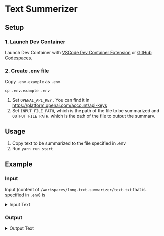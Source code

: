 # Text Summerizer

## Setup

### 1. Launch Dev Container

Launch Dev Container with [VSCode Dev Container Extension](https://code.visualstudio.com/docs/devcontainers/containers) or [GitHub Codespaces](https://github.com/features/codespaces).

### 2. Create .env file

Copy `.env.example` as `.env`

```
cp .env.example .env
```

1. Set `OPENAI_API_KEY` .
   You can find it in https://platform.openai.com/account/api-keys
2. Set `INPUT_FILE_PATH`, which is the path of the file to be summarized and `OUTPUT_FILE_PATH`, which is the path of the file to output the summary.

## Usage

1. Copy text to be summarized to the file specified in .env
2. Run `yarn run start`

## Example

### Input

Input (content of `/workspaces/long-text-summarizer/text.txt` that is specified in `.env`) is

<details>
<summary>Input Text</summary>

```
The history of the temple presents, however, several questions, some of which seem still undecided. When was the temple built? Was it all built at one time? Was it restored after its destruction by the Persians? Did it continue in use after the erection of the Parthenon? Was it in existence in the days of Pausanias? Did Pausanias mention it in his description of the Acropolis? Conflicting answers to nearly all of these questions have appeared since the discovery of the temple. Only the first question has received one and the same answer from all. The material and the technical execution of the peripteros, entablature, etc., of the temple show conclusively that this part, at least, was erected in the time of Peisistratos. We may therefore accept so much without further discussion. Of the walls of the cella and opisthodomos nothing remains, but the foundations of this part are made of the hard blue limestone of the Acropolis, while the foundations of the outer part are of reddish-gray limestone from the Peiraieus. The foundations of the cella are also less accurately laid than those of the peripteros. These differences lead Dörpfeld to assume that the naos itself (the building contained within the peristyle) existed before the time of Peisistratos, although he does not deny the possibility that builders of one date may have employed different materials and methods, as convenience or economy dictated. Positive proof is not to be hoped for in the absence of the upper walls of the naos, but probability is in favor of Dörpfeld's assumption, that the naos is older than the peristyle, etc. It is further certain, that this temple was called in the sixth century Β.C. το 'Εκατόμπεδον (see below p. 9). So far, we have the most positive possible evidence--that of the remains of the temple itself and the inscription giving its name. The evidence regarding the subsequent history of the temple is not so simple.

Dörpfeld (Mitth. Ath., XII, p. 25 ff.) arrives at the following conclusions: (1) The temple was restored after the departure of the Persians; (2) it was injured by fire B.C. 406; (3) it was repaired and continued in use; (4) it was seen and described by Pausanias I. 24.3 in a lost passage. Let us take up these points in inverse order. The passage of Pausanias reads in our texts:--Λέλκται δέ μοι καί πρότρον (17.1), ώς Άθηναίοις περισσότερόν τι ή τοις άλλοις ές τα θειά εστι σπουδης· πρώτοι μεν γαρ Άθηνάν έπωνόμασαν Έργάνην, πρωτοι δ' άκώλους Έρμάς ... όμού δέ σφισιν εν τω ναώ Σπουδαίων δαίμων εστίν. Dörpfeld marks a lacuna between Έρμάς and όμού, as do those editors who do not supply a recommendation. Dörpfeld, however, thinks the gap is far greater than has been supposed, including certainly the mention and probably the full description of the temple under discussion. His reasons are in substance about as follows: (1) Pausanias has reached a point in his periegesis where he would naturally mention this temple, because he is standing beside it, and (2) the phrase όμου δέ σφισιν εν τω ναω Σπουδαίων δαίμων eστίν implies that a temple has just been mentioned. These are, at least, the main arguments, those deduced from the passage following the description of the Erechtheion being merely accessory.
```

Quoted from [here](https://www.gutenberg.org/cache/epub/20153/pg20153-images.html)

</details>

### Output

<details>
<summary>Output Text</summary>

```
(English) The history of a temple on the Acropolis presents several unanswered questions, including when it was built and if it continued in use after the Parthenon was erected. Conflicting answers have appeared since its discovery, but it is certain that the peripteros and entablature were erected in the time of Peisistratos. The naos itself (the building contained within the peristyle) may be older than the peristyle. Positive proof is lacking due to the absence of the upper walls of the naos, but probability is in favor of this assumption. The temple was called Βοmbos during the sixth century B.C., and it was restored after the departure of the Persians, injured by fire in 406 B.C., repaired, and continued in use. Pausanias likely mentioned the temple, which was located near where he stood while describing other nearby structures on the Acropolis.
```

</details>
